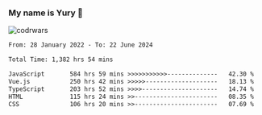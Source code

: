 ### My name is Yury 👋 
![codrwars](https://www.codewars.com/users/litury/badges/micro) 


<!--START_SECTION:waka-->

```txt
From: 28 January 2022 - To: 22 June 2024

Total Time: 1,382 hrs 54 mins

JavaScript       584 hrs 59 mins >>>>>>>>>>>--------------   42.30 %
Vue.js           250 hrs 42 mins >>>>>--------------------   18.13 %
TypeScript       203 hrs 52 mins >>>>---------------------   14.74 %
HTML             115 hrs 24 mins >>-----------------------   08.35 %
CSS              106 hrs 20 mins >>-----------------------   07.69 %
```

<!--END_SECTION:waka-->

